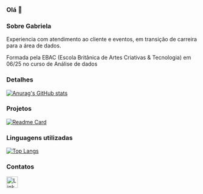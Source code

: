 ### Olá 👋


### Sobre Gabriela
Experiencia com atendimento ao cliente e eventos, em transição de carreira para a área de dados. 

Formada pela EBAC (Escola Britânica de Artes Criativas & Tecnologia) em 06/25 no curso de Análise de dados

### Detalhes

[![Anurag's GitHub stats](https://github-readme-stats.vercel.app/api?username=gaby-kern&show_icons=true&theme=dark)](https://github.com/anuraghazra/github-readme-stats)

### Projetos

[![Readme Card](https://github-readme-stats.vercel.app/api/pin/?username=gaby-kern&repo=Biblioteca_fisica&theme=dark)](https://github.com/gaby-kern/Biblioteca_fisica)


### Linguagens utilizadas

[![Top Langs](https://github-readme-stats.vercel.app/api/top-langs/?username=gaby-kern&layout=compact)](https://github.com/anuraghazra/github-readme-stats)

### Contatos

[<img src='https://img.shields.io/badge/LinkedIn-0077B5?style=for-the-badge&logo=linkedin&logoColor=white' alt='Linkedin' height='30'>](https://www.linkedin.com/in/gabriela-kern92/)

